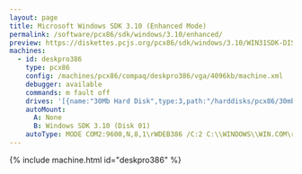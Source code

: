```yaml
---
layout: page
title: Microsoft Windows SDK 3.10 (Enhanced Mode)
permalink: /software/pcx86/sdk/windows/3.10/enhanced/
preview: https://diskettes.pcjs.org/pcx86/sdk/windows/3.10/WIN31SDK-DISK01.jpg
machines:
  - id: deskpro386
    type: pcx86
    config: /machines/pcx86/compaq/deskpro386/vga/4096kb/machine.xml
    debugger: available
    commands: m fault off
    drives: '[{name:"30Mb Hard Disk",type:3,path:"/harddisks/pcx86/30mb/MSDOS500-WIN310-VGA.json"}]'
    autoMount:
      A: None
      B: Windows SDK 3.10 (Disk 01)
    autoType: MODE COM2:9600,N,8,1\rWDEB386 /C:2 C:\\WINDOWS\\WIN.COM\r
---
```


{% include machine.html id="deskpro386" %}
